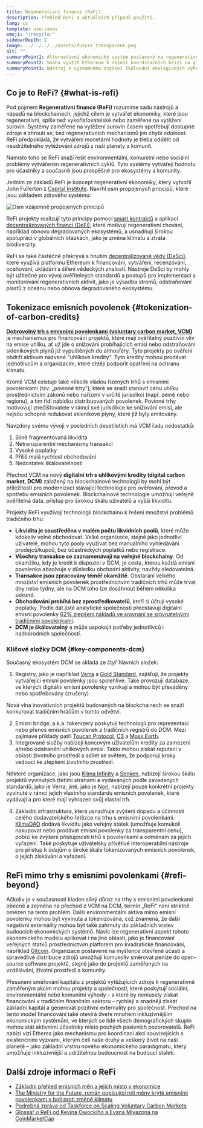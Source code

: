 ```yaml
---
title: Regenerativní finance (ReFi)
description: Přehled ReFi a aktuálních případů použití.
lang: cs
template: use-cases
emoji: ":recycle:"
sidebarDepth: 2
image: ../../../../assets/future_transparent.png
alt: ""
summaryPoint1: Alternativní ekonomický systém postavený na regenerativních principech
summaryPoint2: Snaha využít Ethereum k řešení koordinačních krizí na globální úrovni, jako je změna klimatu
summaryPoint3: Nástroj k významnému zvýšení škálování ekologických výhod, jako jsou ověřené emisní povolenky
---
```


## Co je to ReFi? {#what-is-refi}

Pod pojmem **Regenerativní finance (ReFi)** rozumíme sadu nástrojů a nápadů na blockchainech, jejichž cílem je vytvářet ekonomiky, které jsou regenerativní, spíše než vykořisťovatelské nebo zaměřené na vytěžení surovin. Systémy zaměřené na vytěžení surovin časem spotřebují dostupné zdroje a zhroutí se; bez regenerativních mechanismů jim chybí odolnost. ReFi předpokládá, že vytváření monetární hodnoty je třeba oddělit od neudržitelného vytěžování zdrojů z naší planety a komunit.

Namísto toho se ReFi snaží řešit environmentální, komunitní nebo sociální problémy vytvářením regenerativních cyklů. Tyto systémy vytvářejí hodnotu pro účastníky a současně jsou prospěšné pro ekosystémy a komunity.

Jedním ze základů ReFi je koncept regenerativní ekonomiky, který vytvořil John Fullerton z [Capital Institute](https://capitalinstitute.org). Navrhl osm propojených principů, které jsou základem zdravého systému:

![Osm vzájemně propojených principů](../../assets/use-cases/refi-regenerative-economy-diagram.png)

ReFi projekty realizují tyto principy pomocí [smart kontraktů](/developers/docs/smart-contracts/) a aplikací [decentralizovaných financí (DeFi)](/defi/), které motivují regenerativní chování, například obnovu degradovaných ekosystémů, a usnadňují širokou spolupráci v globálních otázkách, jako je změna klimatu a ztráta biodiverzity.

ReFi se také částěčně překrývá s hnutím [decentralizované vědy (DeSci)](/desci/), které využívá platformu Ethereum k financování, vytváření, recenzování, oceňování, ukládání a šíření vědeckých znalostí. Nástroje DeSci by mohly být užitečné pro vývoj ověřitelných standardů a postupů pro implementaci a monitorování regenerativních aktivit, jako je výsadba stromů, odstraňování plastů z oceánu nebo obnova degradovaného ekosystému.

## Tokenizace emisních povolenek {#tokenization-of-carbon-credits}

**[Dobrovolný trh s emisními povolenkami (voluntary carbon market, VCM)](https://climatefocus.com/so-what-voluntary-carbon-market-exactly/)** je mechanismus pro financování projektů, které mají ověřitelný pozitivní vliv na emise uhlíku, ať už jde o snižování probíhajících emisí nebo odstraňování skleníkových plynů již vypuštěných do atmosféry. Tyto projekty po ověření obdrží aktivum nazvané "uhlíkové kredity". Tyto kredity mohou prodávat jednotlivcům a organizacím, které chtějí podpořit opatření na ochranu klimatu.

Kromě VCM existuje také několik vládou řízených trhů s emisními povolenkami (tzv. „povinné trhy“), které se snaží stanovit cenu uhlíku prostřednictvím zákonů nebo nařízení v určité jurisdikci (např. země nebo regionu), a tím řídí nabídku distribuovaných povolenek. Povinné trhy motivovují znečišťovatele v rámci své jurisdikce ke snižování emisí, ale nejsou schopné redukovat skleníkové plyny, které již byly emitovány.

Navzdory svému vývoji v posledních desetiletích má VCM řadu nedostatků:

1. Silně fragmentovaná likvidita
2. Netransparentní mechanismy transakcí
3. Vysoké poplatky
4. Příliš malá rychlost obchodování
5. Nedostatek škálovatelnosti

Přechod VCM na nový **digitální trh s uhlíkovými kredity (digital carbon market, DCM)** založený na blockchainové technologii by mohl být příležitostí pro modernizaci stávající technologie pro ověřování, převod a spotřebu emisních povolenek. Blockchainové technologie umožňují veřejně ověřitelná data, přístup pro širokou škálu uživatelů a vyšší likviditu.

Projekty ReFi využívají technologii blockchainu k řešení množství problémů tradičního trhu:

- **Likvidita je soustředěna v malém počtu likvidních poolů**, které může kdokoliv volně obchodovat. Velké organizace, stejně jako jednotliví uživatelé, mohou tyto pooly využívat bez manuálního vyhledávání prodejců/kupců, bez účastnických poplatků nebo registrace.
- **Všechny transakce se zaznamenávají na veřejné blockchainy**. Od okamžiku, kdy je kredit k dispozici v DCM, je cesta, kterou každá emisní povolenka absolvuje v důsledku obchodní aktivity, navždy sledovatelná.
- **Transakce jsou zpracovány téměř okamžitě**. Obstarání velkého množství emisních povolenek prostřednictvím tradičních trhů může trvat dny nebo týdny, ale na DCM toho lze dosáhnout během několika sekund.
- **Obchodování probíhá bez zprostředkovatelů**, kteří si účtují vysoké poplatky. Podle dat jisté analytické společnosti představují digitální emisní povolenky [62% zlepšení nákladů ve srovnání se srovnatelnými tradičními povolenkami](https://www.klimadao.finance/blog/klimadao-analysis-of-the-base-carbon-tonne).
- **DCM je škálovatelný** a může uspokojit potřeby jednotlivců i nadnárodních společností.

### Klíčové složky DCM {#key-components-dcm}

Současný ekosystém DCM se skládá ze čtyř hlavních složek:

1. Registry, jako je například [Verra](https://verra.org/project/vcs-program/registry-system/) a [Gold Standard](https://www.goldstandard.org/), zajišťují, že projekty vytvářející emisní povolenky jsou spolehlivé. Také provozují databáze, ve kterých digitální emisní povolenky vznikají a mohou být převáděny nebo spotřebovány (zrušeny).

Nová vlna inovativních projektů budovaných na blockchainech se snaží konkurovat tradičním hráčům v tomto odvětví.

2. Emisní bridge, a.k.a. tokenizery poskytují technologii pro reprezentaci nebo přenos emisních povolenek z tradičních registrů do DCM. Mezi zajímavé příklady patří [Toucan Protocol](https://toucan.earth/), [C3](https://c3.app/) a [Moss.Earth](https://moss.earth/).
3. Integrované služby nabízejí koncovým uživatelům kredity za zamezení a/nebo odstranění uhlíkových emisí. Takto mohou získat reputaci v oblasti životního prostředí a sdílet se světem, že podporují kroky vedoucí ke zlepšení životního prostředí.

Některé organizace, jako jsou [Klima Infinity](https://www.klimadao.finance/infinity) a [Senken](https://senken.io/), nabízejí širokou škálu projektů vyvinutých třetími stranami a vydávaných podle zavedených standardů, jako je Verra; jiné, jako je [Nori](https://nori.com/), nabízejí pouze konkrétní projekty vyvinuté v rámci jejich vlastního standardu emisních povolenek, které vydávají a pro které mají vyhrazen svůj vlastní trh.

4. Základní infrastruktura, která usnadňuje zvýšení dopadu a účinnosti celého dodavatelského řetězce na trhu s emisními povolenkami. [KlimaDAO](http://klimadao.finance/) dodává likviditu jako veřejný statek (umožňuje komukoli nakupovat nebo prodávat emisní povolenky za transparentní cenu), pobízí ke zvýšení přístupnosti trhů s povolenkami a odměnám za jejich vyřazení. Také poskytuje uživatelsky přívětivé interoperabilní nástroje pro přístup k údajům o široké škále tokenizovaných emisních povolenek, o jejich získávání a vyřazení.

## ReFi mimo trhy s emisními povolenkami {#refi-beyond}

Ačkoliv je v současnosti kladen silný důraz na trhy s emisními povolenkami obecně a zejména na přechod z VCM na DCM, termín „ReFi“ není striktně omezen na tento problém. Další environmentální aktiva mimo emisní povolenky mohou být vyvinuta a tokenizována, což znamená, že další negativní externality mohou být také zahrnuty do základních vrstev budoucích ekonomických systémů. Navíc lze regenerativní aspekt tohoto ekonomického modelu aplikovat i na jiné oblasti, jako je financování veřejných statků prostřednictvím platforem pro kvadratické financování, například [Gitcoin](https://gitcoin.co/). Organizace postavené na myšlence otevřené účasti a spravedlivé distribuce zdrojů umožňují komukoliv směrovat peníze do open-source software projektů, stejně jako do projektů zaměřených na vzdělávání, životní prostředí a komunity.

Přesunem směřování kapitálu z projektů vytěžujících zdroje k regenerativně zaměřeným akcím mohou projekty a společnosti, které poskytují sociální, environmentální nebo komunitní výhody – a které by nemusely získat financování v tradičním finančním sektoru – rychleji a snadněji získat základní kapitál a generovat pozitivní externality pro společnost. Přechod na tento model financování také otevírá dveře mnohem inkluzivnějším ekonomickým systémům, ve kterých se lidé všech demografických skupin mohou stát aktivními účastníky místo pouhých pasivních pozorovatelů. ReFi nabízí vizi Etherea jako mechanismu pro koordinaci akcí souvisejících s existenčními výzvami, kterým čelí naše druhy a veškerý život na naší planetě – jako základní vrstvu nového ekonomického paradigmatu, který umožňuje inkluzivnější a udržitelnou budoucnost na budoucí staletí.

## Další zdroje informací o ReFi

- [Základní přehled emisních měn a jejich místo v ekonomice](https://www.klimadao.finance/blog/the-vision-of-a-carbon-currency)
- [The Ministry for the Future, román popisující roli měny kryté emisními povolenkami v boji proti změně klimatu](https://en.wikipedia.org/wiki/The_Ministry_for_the_Future)
- [Podrobná zpráva od Taskforce on Scaling Voluntary Carbon Markets](https://www.iif.com/Portals/1/Files/TSVCM_Report.pdf)
- [Glossář o ReFi od Kevina Owockiho a Evana Miyazona na CoinMarketCap](https://coinmarketcap.com/alexandria/glossary/regenerative-finance-refi)
